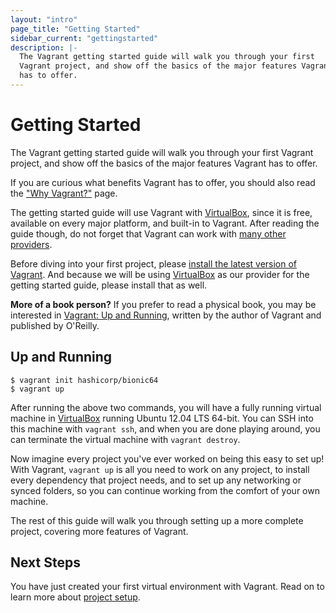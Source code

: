 ```yaml
---
layout: "intro"
page_title: "Getting Started"
sidebar_current: "gettingstarted"
description: |-
  The Vagrant getting started guide will walk you through your first
  Vagrant project, and show off the basics of the major features Vagrant
  has to offer.
---
```


# Getting Started

The Vagrant getting started guide will walk you through your first
Vagrant project, and show off the basics of the major features Vagrant
has to offer.

If you are curious what benefits Vagrant has to offer, you
should also read the ["Why Vagrant?"](/intro/index.html) page.

The getting started guide will use Vagrant with [VirtualBox](https://www.virtualbox.org),
since it is free, available on every major platform, and built-in to
Vagrant. After reading the guide though, do not forget that Vagrant
can work with [many other providers](/intro/getting-started/providers.html).

Before diving into your first project, please [install the latest version of Vagrant](/docs/installation/).
And because we will be using [VirtualBox](https://www.virtualbox.org) as our
provider for the getting started guide, please install that as well.

<div class="alert alert-block alert-info">
  <strong>More of a book person?</strong> If you prefer to read a physical
  book, you may be interested in
  <a href="https://www.amazon.com/gp/product/1449335837/ref=as_li_qf_sp_asin_il_tl?ie=UTF8&camp=1789&creative=9325&creativeASIN=1449335837&linkCode=as2&tag=vagrant-20" class="alert-link">
  Vagrant: Up and Running</a>, written by the author of Vagrant and published by O'Reilly.
</div>

## Up and Running

```
$ vagrant init hashicorp/bionic64
$ vagrant up
```

After running the above two commands, you will have a fully running
virtual machine in [VirtualBox](https://www.virtualbox.org) running
Ubuntu 12.04 LTS 64-bit. You can SSH into this machine with
`vagrant ssh`, and when you are done playing around, you can terminate the
virtual machine with `vagrant destroy`.

Now imagine every project you've ever worked on being this easy to
set up! With Vagrant, `vagrant up` is all you need to work on any project,
to install every dependency that project needs, and to set up any
networking or synced folders, so you can continue working from the
comfort of your own machine.

The rest of this guide will walk you through setting up a more
complete project, covering more features of Vagrant.

## Next Steps

You have just created your first virtual environment with Vagrant. Read on to
learn more about [project setup](/intro/getting-started/project_setup.html).
